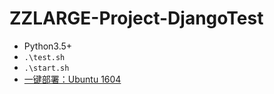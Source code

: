 # ZZLARGE-Project-DjangoTest

- Python3.5+
- `.\test.sh`
- `.\start.sh`
- [一键部署：Ubuntu 1604](https://github.com/wu-wenxiang/Project-Python-Webdev/tree/master/u1604-fabric)
